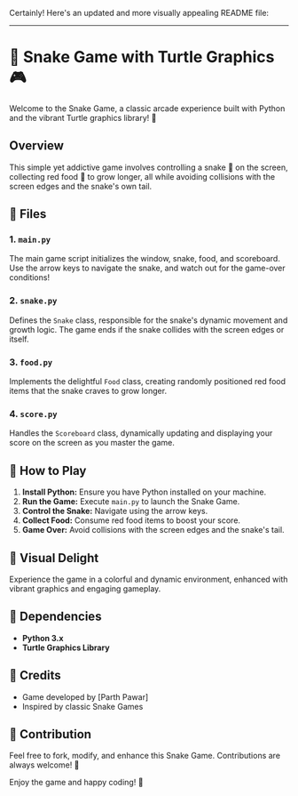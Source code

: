 Certainly! Here's an updated and more visually appealing README file:

---

# 🐍 Snake Game with Turtle Graphics 🎮

Welcome to the Snake Game, a classic arcade experience built with Python and the vibrant Turtle graphics library! 🚀

## Overview

This simple yet addictive game involves controlling a snake 🐍 on the screen, collecting red food 🍎 to grow longer, all while avoiding collisions with the screen edges and the snake's own tail.

## 📂 Files

### 1. `main.py`

The main game script initializes the window, snake, food, and scoreboard. Use the arrow keys to navigate the snake, and watch out for the game-over conditions!

### 2. `snake.py`

Defines the `Snake` class, responsible for the snake's dynamic movement and growth logic. The game ends if the snake collides with the screen edges or itself.

### 3. `food.py`

Implements the delightful `Food` class, creating randomly positioned red food items that the snake craves to grow longer.

### 4. `score.py`

Handles the `Scoreboard` class, dynamically updating and displaying your score on the screen as you master the game.

## 🚀 How to Play

1. **Install Python:** Ensure you have Python installed on your machine.
2. **Run the Game:** Execute `main.py` to launch the Snake Game.
3. **Control the Snake:** Navigate using the arrow keys.
4. **Collect Food:** Consume red food items to boost your score.
5. **Game Over:** Avoid collisions with the screen edges and the snake's tail.

## 🌈 Visual Delight

Experience the game in a colorful and dynamic environment, enhanced with vibrant graphics and engaging gameplay.

## 🔧 Dependencies

- **Python 3.x**
- **Turtle Graphics Library**

## 🎨 Credits

- Game developed by [Parth Pawar]
- Inspired by classic Snake Games

## 🤝 Contribution

Feel free to fork, modify, and enhance this Snake Game. Contributions are always welcome! 🙌

Enjoy the game and happy coding! 🎉


